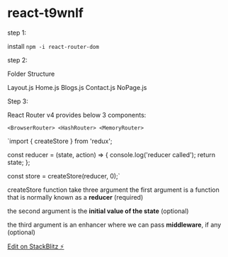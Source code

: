 # react-t9wnlf

step 1:

install `npm -i react-router-dom`

step 2:

Folder Structure

Layout.js
Home.js
Blogs.js
Contact.js
NoPage.js

Step 3:

React Router v4 provides below 3 <Router> components:

`<BrowserRouter> <HashRouter> <MemoryRouter>`



`import { createStore } from 'redux';

const reducer = (state, action) => {
console.log('reducer called');
return state;
};

const store = createStore(reducer, 0);`

createStore function take three argument
the first argument is a function that is normally known as a **reducer** (required)

the second argument is the **initial value of the state** (optional)

the third argument is an enhancer where we can pass **middleware**, if any (optional)

[Edit on StackBlitz ⚡️](https://stackblitz.com/edit/react-t9wnlf)
